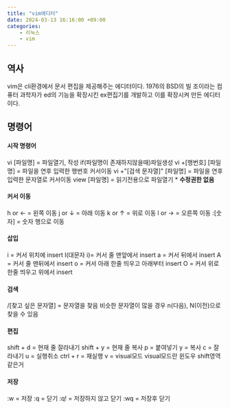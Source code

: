 ```yaml
---
title: "vim에디터"
date: 2024-03-13 16:16:00 +09:00
categories: 
    - 리눅스
    - vim
---
```

## 역사
vim은 cli환경에서 문서 편집을 제공해주는 에디터이다. 
1976의 BSD의 빌 조이라는 컴퓨터 과학자가 ed의 기능을 확장시킨 ex편집기를 개발하고 이를 확장시켜 만든 에디터이다.
## 명령어
#### 시작 명령어
vi [파일명]		= 파일열기, 작성 if(파일명이 존재하지않을때)파일생성
vi +[행번호] [파일명]	= 파일을 연후 입력한 행번호 커서이동
vi +"[검색 문자열]" [파일명]	= 파일을 연후 입력한 문자열로 커서이동
view [파일명]		= 읽기전용으로 파일열기 * **수정권한 없음**

#### 커서 이동
h 	or ←	= 왼쪽 이동
j  	or ↓	= 아래 이동
k 	or ↑	= 위로 이동
l  	or →	= 오른쪽 이동
:[숫자]		= 숫자 행으로 이동

#### 삽입
i	= 커서 위치에 insert
l(대문자 i)= 커서 줄 맨앞에서 insert
a	= 커서 뒤에서 insert 
A	= 커서 줄 맨뒤에서 insert
o	= 커서 아래 한줄 띄우고 아래부터 insert
O	= 커서 위로 한줄 띄우고 위에서 insert
#### 검색
/[찾고 싶은 문자열]	= 문자열을 찾음 비슷한 문자열이 많을 경우 n(다음), N(이전)으로 찾을 수 있음

#### 편집
shift + d	= 현재 줄 잘라내기
shift + y	= 현재 줄 복사
p	= 붙여넣기
y	= 복사
c	= 잘라내기
u	= 실행취소
ctrl + r   = 재실행
v	= visual모드 visual모드란 윈도우 shift영역같은거

#### 저장
:w	= 저장
:q	= 닫기
:q!	= 저장하지 않고 닫기
:wq	= 저장후 닫기











